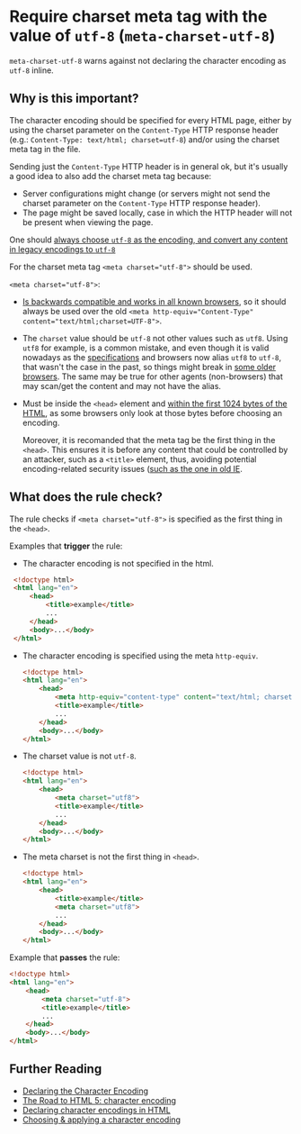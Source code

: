 # Require charset meta tag with the value of `utf-8` (`meta-charset-utf-8`)

`meta-charset-utf-8` warns against not declaring the character encoding
as `utf-8` inline.

## Why is this important?

The character encoding should be specified for every HTML page, either
by using the charset parameter on the `Content-Type` HTTP response
header (e.g.: `Content-Type: text/html; charset=utf-8`) and/or using
the charset meta tag in the file.

Sending just the `Content-Type` HTTP header is in general ok, but it's
usually a good idea to also add the charset meta tag because:

* Server configurations might change (or servers might not send the
  charset parameter on the `Content-Type` HTTP response header).
* The page might be saved locally, case in which the HTTP header will
  not be present when viewing the page.

One should [always choose `utf-8` as the encoding, and convert any
content in legacy encodings to `utf-8`](https://www.w3.org/International/questions/qa-choosing-encodings#useunicode)

For the charset meta tag `<meta charset="utf-8">` should be used.

`<meta charset="utf-8">`:

* [Is backwards compatible and works in all known
  browsers](https://blog.whatwg.org/the-road-to-html-5-character-encoding),
  so it should always be used over the old
  `<meta http-equiv="Content-Type" content="text/html;charset=UTF-8">`.

* The `charset` value should be `utf-8` not other values such as `utf8`.
  Using `utf8` for example, is a common mistake, and even though it is
  valid nowadays as the [specifications](https://encoding.spec.whatwg.org/#names-and-labels)
  and browsers now alias `utf8` to `utf-8`, that wasn't the case in the
  past, so things might break in [some older
  browsers](https://twitter.com/jacobrossi/status/591435377291866112).
  The same may be true for other agents (non-browsers) that may scan/get
  the content and may not have the alias.

* Must be inside the `<head>` element and [within the first 1024
  bytes of the HTML](https://html.spec.whatwg.org/multipage/semantics.html#charset),
  as some browsers only look at those bytes before choosing an encoding.

  Moreover, it is recomanded that the meta tag be the first thing
  in the `<head>`. This ensures it is before any content that could
  be controlled by an attacker, such as a `<title>` element, thus,
  avoiding potential encoding-related security issues ([such as the
  one in old IE](https://msdn.microsoft.com/en-us/library/dd565635.aspx).

## What does the rule check?

The rule checks if `<meta charset="utf-8">` is specified as the first
thing in the `<head>`.

Examples that **trigger** the rule:

* The character encoding is not specified in the html.

 ```html
  <!doctype html>
  <html lang="en">
      <head>
          <title>example</title>
          ...
      </head>
      <body>...</body>
  </html>
  ```

* The character encoding is specified using the meta `http-equiv`.

  ```html
  <!doctype html>
  <html lang="en">
      <head>
          <meta http-equiv="content-type" content="text/html; charset=utf-8">
          <title>example</title>
          ...
      </head>
      <body>...</body>
  </html>
  ```

* The charset value is not `utf-8`.

  ```html
  <!doctype html>
  <html lang="en">
      <head>
          <meta charset="utf8">
          <title>example</title>
          ...
      </head>
      <body>...</body>
  </html>
  ```

* The meta charset is not the first thing in `<head>`.

  ```html
  <!doctype html>
  <html lang="en">
      <head>
          <title>example</title>
          <meta charset="utf8">
          ...
      </head>
      <body>...</body>
  </html>
  ```

Example that **passes** the rule:

```html
<!doctype html>
<html lang="en">
    <head>
        <meta charset="utf-8">
        <title>example</title>
        ...
    </head>
    <body>...</body>
</html>
```

## Further Reading

* [Declaring the Character Encoding](https://blog.whatwg.org/meta-charset)
* [The Road to HTML 5: character encoding](https://blog.whatwg.org/the-road-to-html-5-character-encoding)
* [Declaring character encodings in HTML](https://www.w3.org/International/questions/qa-html-encoding-declarations.en)
* [Choosing & applying a character encoding](https://www.w3.org/International/questions/qa-choosing-encodings)

